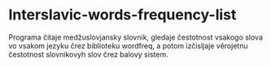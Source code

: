 # Interslavic-words-frequency-list

Programa čitaje medžuslovjansky slovnik, gledaje čestotnost vsakogo slova vo vsakom jezyku črez biblioteku wordfreq, a potom izčisljaje věrojetnu čestotnost slovnikovyh slov črez balovy sistem.
